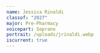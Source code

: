```yaml
---
name: Jessica Rinaldi
classof: "2027"
major: Pre-Pharmacy
voicepart: Soprano
portrait: /uploads/jrinaldi.webp
iscurrent: true
---
```

